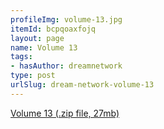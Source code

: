 ```yaml
---
profileImg: volume-13.jpg
itemId: bcpqoaxfojq
layout: page
name: Volume 13
tags:
- hasAuthor: dreamnetwork
type: post
urlSlug: dream-network-volume-13
---
```

<a href="../files/Volume_13.zip" download>Volume 13 (.zip file, 27mb)</a>